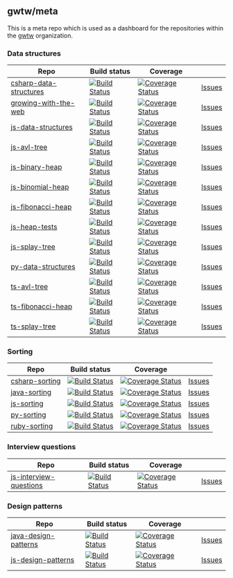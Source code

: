 ## gwtw/meta

This is a meta repo which is used as a dashboard for the repositories within the [gwtw](https://github.com/gwtw) organization.

### Data structures

| Repo | Build status | Coverage | &nbsp;
|---|---|---|---
| [csharp-data-structures](https://github.com/gwtw/csharp-data-structures) | [![Build Status](https://api.travis-ci.org/gwtw/csharp-data-structures.svg?branch=master)](http://travis-ci.org/gwtw/csharp-data-structures) | [![Coverage Status](https://coveralls.io/repos/github/gwtw/csharp-data-structures/badge.svg?branch=master)](https://coveralls.io/github/gwtw/csharp-data-structures?branch=master) | [Issues](https://github.com/gwtw/csharp-data-structures/issues)
| [growing-with-the-web](https://github.com/gwtw/growing-with-the-web) | [![Build Status](https://api.travis-ci.org/gwtw/growing-with-the-web.svg?branch=master)](http://travis-ci.org/gwtw/growing-with-the-web) | [![Coverage Status](https://coveralls.io/repos/github/gwtw/growing-with-the-web/badge.svg?branch=master)](https://coveralls.io/github/gwtw/growing-with-the-web?branch=master) | [Issues](https://github.com/gwtw/growing-with-the-web/issues)
| [js-data-structures](https://github.com/gwtw/js-data-structures) | [![Build Status](https://api.travis-ci.org/gwtw/js-data-structures.svg?branch=master)](http://travis-ci.org/gwtw/js-data-structures) | [![Coverage Status](https://coveralls.io/repos/github/gwtw/js-data-structures/badge.svg?branch=master)](https://coveralls.io/github/gwtw/js-data-structures?branch=master) | [Issues](https://github.com/gwtw/js-data-structures/issues)
| [js-avl-tree](https://github.com/gwtw/js-avl-tree) | [![Build Status](https://api.travis-ci.org/gwtw/js-avl-tree.svg?branch=master)](http://travis-ci.org/gwtw/js-avl-tree) | [![Coverage Status](https://coveralls.io/repos/github/gwtw/js-avl-tree/badge.svg?branch=master)](https://coveralls.io/github/gwtw/js-avl-tree?branch=master) | [Issues](https://github.com/gwtw/js-avl-tree/issues)
| [js-binary-heap](https://github.com/gwtw/js-binary-heap) | [![Build Status](https://api.travis-ci.org/gwtw/js-binary-heap.svg?branch=master)](http://travis-ci.org/gwtw/js-binary-heap) | [![Coverage Status](https://coveralls.io/repos/github/gwtw/js-binary-heap/badge.svg?branch=master)](https://coveralls.io/github/gwtw/js-binary-heap?branch=master) | [Issues](https://github.com/gwtw/js-binary-heap/issues)
| [js-binomial-heap](https://github.com/gwtw/js-binomial-heap) | [![Build Status](https://api.travis-ci.org/gwtw/js-binomial-heap.svg?branch=master)](http://travis-ci.org/gwtw/js-binomial-heap) | [![Coverage Status](https://coveralls.io/repos/github/gwtw/js-binomial-heap/badge.svg?branch=master)](https://coveralls.io/github/gwtw/js-binomial-heap?branch=master) | [Issues](https://github.com/gwtw/js-binomial-heap/issues)
| [js-fibonacci-heap](https://github.com/gwtw/js-fibonacci-heap) | [![Build Status](https://api.travis-ci.org/gwtw/js-fibonacci-heap.svg?branch=master)](http://travis-ci.org/gwtw/js-fibonacci-heap) | [![Coverage Status](https://coveralls.io/repos/github/gwtw/js-fibonacci-heap/badge.svg?branch=master)](https://coveralls.io/github/gwtw/js-fibonacci-heap?branch=master) | [Issues](https://github.com/gwtw/js-fibonacci-heap/issues)
| [js-heap-tests](https://github.com/gwtw/js-heap-tests) | [![Build Status](https://api.travis-ci.org/gwtw/js-heap-tests.svg?branch=master)](http://travis-ci.org/gwtw/js-heap-tests) | [![Coverage Status](https://coveralls.io/repos/github/gwtw/js-heap-tests/badge.svg?branch=master)](https://coveralls.io/github/gwtw/js-heap-tests?branch=master) | [Issues](https://github.com/gwtw/js-heap-tests/issues)
| [js-splay-tree](https://github.com/gwtw/js-splay-tree) | [![Build Status](https://api.travis-ci.org/gwtw/js-splay-tree.svg?branch=master)](http://travis-ci.org/gwtw/js-splay-tree) | [![Coverage Status](https://coveralls.io/repos/github/gwtw/js-splay-tree/badge.svg?branch=master)](https://coveralls.io/github/gwtw/js-splay-tree?branch=master) | [Issues](https://github.com/gwtw/js-splay-tree/issues)
| [py-data-structures](https://github.com/gwtw/py-data-structures) | [![Build Status](https://api.travis-ci.org/gwtw/py-data-structures.svg?branch=master)](http://travis-ci.org/gwtw/py-data-structures) | [![Coverage Status](https://coveralls.io/repos/github/gwtw/py-data-structures/badge.svg?branch=master)](https://coveralls.io/github/gwtw/py-data-structures?branch=master) | [Issues](https://github.com/gwtw/py-data-structures/issues)
| [ts-avl-tree](https://github.com/gwtw/ts-avl-tree) | [![Build Status](https://api.travis-ci.org/gwtw/ts-avl-tree.svg?branch=master)](http://travis-ci.org/gwtw/ts-avl-tree) | [![Coverage Status](https://coveralls.io/repos/github/gwtw/ts-avl-tree/badge.svg?branch=master)](https://coveralls.io/github/gwtw/ts-avl-tree?branch=master) | [Issues](https://github.com/gwtw/ts-avl-tree/issues)
| [ts-fibonacci-heap](https://github.com/gwtw/ts-fibonacci-heap) | [![Build Status](https://api.travis-ci.org/gwtw/ts-fibonacci-heap.svg?branch=master)](http://travis-ci.org/gwtw/ts-fibonacci-heap) | [![Coverage Status](https://coveralls.io/repos/github/gwtw/ts-fibonacci-heap/badge.svg?branch=master)](https://coveralls.io/github/gwtw/ts-fibonacci-heap?branch=master) | [Issues](https://github.com/gwtw/ts-fibonacci-heap/issues)
| [ts-splay-tree](https://github.com/gwtw/ts-splay-tree) | [![Build Status](https://api.travis-ci.org/gwtw/ts-splay-tree.svg?branch=master)](http://travis-ci.org/gwtw/ts-splay-tree) | [![Coverage Status](https://coveralls.io/repos/github/gwtw/ts-splay-tree/badge.svg?branch=master)](https://coveralls.io/github/gwtw/ts-splay-tree?branch=master) | [Issues](https://github.com/gwtw/ts-splay-tree/issues)

### Sorting

| Repo | Build status | Coverage | &nbsp;
|---|---|---|---
| [csharp-sorting](https://github.com/gwtw/csharp-sorting) | [![Build Status](https://api.travis-ci.org/gwtw/csharp-sorting.svg?branch=master)](http://travis-ci.org/gwtw/csharp-sorting) | [![Coverage Status](https://coveralls.io/repos/github/gwtw/csharp-sorting/badge.svg?branch=master)](https://coveralls.io/github/gwtw/csharp-sorting?branch=master) | [Issues](https://github.com/gwtw/csharp-sorting/issues)
| [java-sorting](https://github.com/gwtw/java-sorting) | [![Build Status](https://api.travis-ci.org/gwtw/java-sorting.svg?branch=master)](http://travis-ci.org/gwtw/java-sorting) | [![Coverage Status](https://coveralls.io/repos/github/gwtw/java-sorting/badge.svg?branch=master)](https://coveralls.io/github/gwtw/java-sorting?branch=master) | [Issues](https://github.com/gwtw/java-sorting/issues)
| [js-sorting](https://github.com/gwtw/js-sorting) | [![Build Status](https://api.travis-ci.org/gwtw/js-sorting.svg?branch=master)](http://travis-ci.org/gwtw/js-sorting) | [![Coverage Status](https://coveralls.io/repos/github/gwtw/js-sorting/badge.svg?branch=master)](https://coveralls.io/github/gwtw/js-sorting?branch=master) | [Issues](https://github.com/gwtw/js-sorting/issues)
| [py-sorting](https://github.com/gwtw/py-sorting) | [![Build Status](https://api.travis-ci.org/gwtw/py-sorting.svg?branch=master)](http://travis-ci.org/gwtw/py-sorting) | [![Coverage Status](https://coveralls.io/repos/github/gwtw/py-sorting/badge.svg?branch=master)](https://coveralls.io/github/gwtw/py-sorting?branch=master) | [Issues](https://github.com/gwtw/py-sorting/issues)
| [ruby-sorting](https://github.com/gwtw/ruby-sorting) | [![Build Status](https://api.travis-ci.org/gwtw/ruby-sorting.svg?branch=master)](http://travis-ci.org/gwtw/ruby-sorting) | [![Coverage Status](https://coveralls.io/repos/github/gwtw/ruby-sorting/badge.svg?branch=master)](https://coveralls.io/github/gwtw/ruby-sorting?branch=master) | [Issues](https://github.com/gwtw/ruby-sorting/issues)

### Interview questions

| Repo | Build status | Coverage | &nbsp;
|---|---|---|---
| [js-interview-questions](https://github.com/gwtw/js-interview-questions) | [![Build Status](https://api.travis-ci.org/gwtw/js-interview-questions.svg?branch=master)](http://travis-ci.org/gwtw/js-interview-questions) | [![Coverage Status](https://coveralls.io/repos/github/gwtw/js-interview-questions/badge.svg?branch=master)](https://coveralls.io/github/gwtw/js-interview-questions?branch=master) | [Issues](https://github.com/gwtw/js-interview-questions/issues)

### Design patterns

| Repo | Build status | Coverage | &nbsp;
|---|---|---|---
| [java-design-patterns](https://github.com/gwtw/java-design-patterns) | [![Build Status](https://api.travis-ci.org/gwtw/java-design-patterns.svg?branch=master)](http://travis-ci.org/gwtw/java-design-patterns) | [![Coverage Status](https://coveralls.io/repos/github/gwtw/java-design-patterns/badge.svg?branch=master)](https://coveralls.io/github/gwtw/java-design-patterns?branch=master) | [Issues](https://github.com/gwtw/java-design-patterns/issues)
| [js-design-patterns](https://github.com/gwtw/js-design-patterns) | [![Build Status](https://api.travis-ci.org/gwtw/js-design-patterns.svg?branch=master)](http://travis-ci.org/gwtw/js-design-patterns) | [![Coverage Status](https://coveralls.io/repos/github/gwtw/js-design-patterns/badge.svg?branch=master)](https://coveralls.io/github/gwtw/js-design-patterns?branch=master) | [Issues](https://github.com/gwtw/js-design-patterns/issues)
